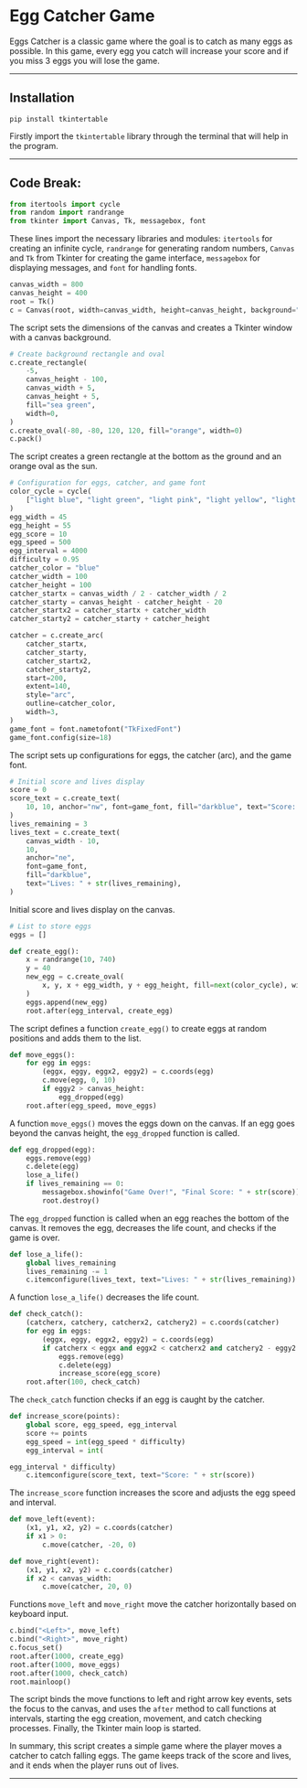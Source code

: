 # Egg Catcher Game

Eggs Catcher is a classic game where the goal is to catch as many eggs as possible. In this game, every egg you catch will increase your score and if you miss 3 eggs you will lose the game.

-----

## Installation

```
pip install tkintertable
```
Firstly import the `tkintertable` library through the terminal that will help in the program.

-----

## Code Break:

```python
from itertools import cycle
from random import randrange
from tkinter import Canvas, Tk, messagebox, font
```

These lines import the necessary libraries and modules: `itertools` for creating an infinite cycle, `randrange` for generating random numbers, `Canvas` and `Tk` from Tkinter for creating the game interface, `messagebox` for displaying messages, and `font` for handling fonts.

```python
canvas_width = 800
canvas_height = 400
root = Tk()
c = Canvas(root, width=canvas_width, height=canvas_height, background="deep sky blue")
```

The script sets the dimensions of the canvas and creates a Tkinter window with a canvas background.

```python
# Create background rectangle and oval
c.create_rectangle(
    -5,
    canvas_height - 100,
    canvas_width + 5,
    canvas_height + 5,
    fill="sea green",
    width=0,
)
c.create_oval(-80, -80, 120, 120, fill="orange", width=0)
c.pack()
```

The script creates a green rectangle at the bottom as the ground and an orange oval as the sun.

```python
# Configuration for eggs, catcher, and game font
color_cycle = cycle(
    ["light blue", "light green", "light pink", "light yellow", "light cyan"]
)
egg_width = 45
egg_height = 55
egg_score = 10
egg_speed = 500
egg_interval = 4000
difficulty = 0.95
catcher_color = "blue"
catcher_width = 100
catcher_height = 100
catcher_startx = canvas_width / 2 - catcher_width / 2
catcher_starty = canvas_height - catcher_height - 20
catcher_startx2 = catcher_startx + catcher_width
catcher_starty2 = catcher_starty + catcher_height

catcher = c.create_arc(
    catcher_startx,
    catcher_starty,
    catcher_startx2,
    catcher_starty2,
    start=200,
    extent=140,
    style="arc",
    outline=catcher_color,
    width=3,
)
game_font = font.nametofont("TkFixedFont")
game_font.config(size=18)
```

The script sets up configurations for eggs, the catcher (arc), and the game font.

```python
# Initial score and lives display
score = 0
score_text = c.create_text(
    10, 10, anchor="nw", font=game_font, fill="darkblue", text="Score: " + str(score)
)
lives_remaining = 3
lives_text = c.create_text(
    canvas_width - 10,
    10,
    anchor="ne",
    font=game_font,
    fill="darkblue",
    text="Lives: " + str(lives_remaining),
)
```

Initial score and lives display on the canvas.

```python
# List to store eggs
eggs = []

def create_egg():
    x = randrange(10, 740)
    y = 40
    new_egg = c.create_oval(
        x, y, x + egg_width, y + egg_height, fill=next(color_cycle), width=0
    )
    eggs.append(new_egg)
    root.after(egg_interval, create_egg)
```

The script defines a function `create_egg()` to create eggs at random positions and adds them to the list.

```python
def move_eggs():
    for egg in eggs:
        (eggx, eggy, eggx2, eggy2) = c.coords(egg)
        c.move(egg, 0, 10)
        if eggy2 > canvas_height:
            egg_dropped(egg)
    root.after(egg_speed, move_eggs)
```

A function `move_eggs()` moves the eggs down on the canvas. If an egg goes beyond the canvas height, the `egg_dropped` function is called.

```python
def egg_dropped(egg):
    eggs.remove(egg)
    c.delete(egg)
    lose_a_life()
    if lives_remaining == 0:
        messagebox.showinfo("Game Over!", "Final Score: " + str(score))
        root.destroy()
```

The `egg_dropped` function is called when an egg reaches the bottom of the canvas. It removes the egg, decreases the life count, and checks if the game is over.

```python
def lose_a_life():
    global lives_remaining
    lives_remaining -= 1
    c.itemconfigure(lives_text, text="Lives: " + str(lives_remaining))
```

A function `lose_a_life()` decreases the life count.

```python
def check_catch():
    (catcherx, catchery, catcherx2, catchery2) = c.coords(catcher)
    for egg in eggs:
        (eggx, eggy, eggx2, eggy2) = c.coords(egg)
        if catcherx < eggx and eggx2 < catcherx2 and catchery2 - eggy2 < 40:
            eggs.remove(egg)
            c.delete(egg)
            increase_score(egg_score)
    root.after(100, check_catch)
```

The `check_catch` function checks if an egg is caught by the catcher.

```python
def increase_score(points):
    global score, egg_speed, egg_interval
    score += points
    egg_speed = int(egg_speed * difficulty)
    egg_interval = int(

egg_interval * difficulty)
    c.itemconfigure(score_text, text="Score: " + str(score))
```

The `increase_score` function increases the score and adjusts the egg speed and interval.

```python
def move_left(event):
    (x1, y1, x2, y2) = c.coords(catcher)
    if x1 > 0:
        c.move(catcher, -20, 0)

def move_right(event):
    (x1, y1, x2, y2) = c.coords(catcher)
    if x2 < canvas_width:
        c.move(catcher, 20, 0)
```

Functions `move_left` and `move_right` move the catcher horizontally based on keyboard input.

```python
c.bind("<Left>", move_left)
c.bind("<Right>", move_right)
c.focus_set()
root.after(1000, create_egg)
root.after(1000, move_eggs)
root.after(1000, check_catch)
root.mainloop()
```

The script binds the move functions to left and right arrow key events, sets the focus to the canvas, and uses the `after` method to call functions at intervals, starting the egg creation, movement, and catch checking processes. Finally, the Tkinter main loop is started.

In summary, this script creates a simple game where the player moves a catcher to catch falling eggs. The game keeps track of the score and lives, and it ends when the player runs out of lives.

-----